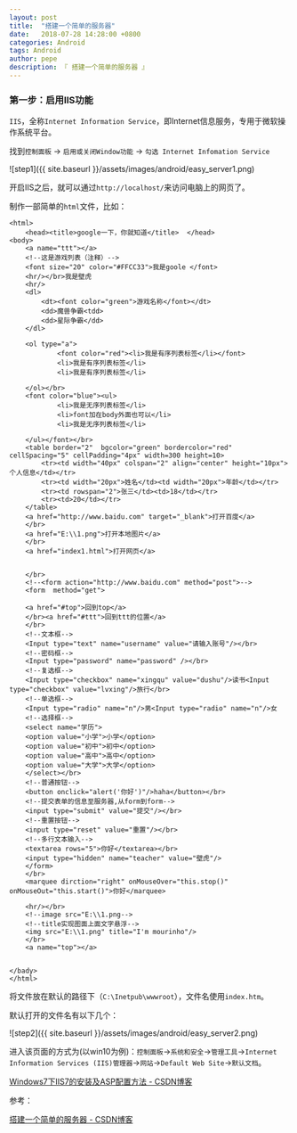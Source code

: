 ```yaml
---
layout: post
title:  "搭建一个简单的服务器"
date:   2018-07-28 14:28:00 +0800
categories: Android
tags: Android
author: pepe
description: 『 搭建一个简单的服务器 』
---
```


### **第一步：启用IIS功能**

`IIS`，全称`Internet Information Service`，即Internet信息服务，专用于微软操作系统平台。

找到`控制面板` -> `启用或关闭Window功能` -> `勾选 Internet Infomation Service`

![step1]({{ site.baseurl }}/assets/images/android/easy_server1.png)

开启IIS之后，就可以通过`http://localhost/`来访问电脑上的网页了。

制作一部简单的`html`文件，比如：
```
<html>
	<head><title>google一下，你就知道</title>  </head>
<body> 
	<a name="ttt"></a>
	<!--这是游戏列表（注释）-->
	<font size="20" color="#FFCC33">我是goole </font>
	<hr/></br>我是壁虎
	<hr/>
	<dl>
		<dt><font color="green">游戏名称</font></dt>
		<dd>魔兽争霸<tdd>
		<dd>星际争霸</dd>
	</dl>
	
	<ol type="a">
			<font color="red"><li>我是有序列表标签</li></font>
			<li>我是有序列表标签</li>
			<li>我是有序列表标签</li>
	
	</ol></br>
	<font color="blue"><ul>
			<li>我是无序列表标签</li>
			<li>font加在body外面也可以</li>
			<li>我是无序列表标签</li>
	
	</ul></font></br>
	<table border="2"  bgcolor="green" bordercolor="red" cellSpacing="5" cellPadding="4px" width=300 height=10>
		<tr><td width="40px" colspan="2" align="center" height="10px">个人信息</td></tr>
		<tr><td width="20px">姓名</td><td width="20px">年龄</td></tr>
		<tr><td rowspan="2">张三</td><td>18</td></tr>
		<tr><td>20</td></tr>
	</table>
	<a href="http://www.baidu.com" target="_blank">打开百度</a>
	</br>
	<a href="E:\\1.png">打开本地图片</a>
	</br>
	<a href="index1.html">打开网页</a>
	

	</br>	
	<!--<form action="http://www.baidu.com" method="post">-->
	<form  method="get">
	
	<a href="#top">回到top</a>
	</br><a href="#ttt">回到ttt的位置</a>
	</br>
	<!--文本框-->
	<Input type="text" name="username" value="请输入账号"/></br>
	<!--密码框-->
	<Input type="password" name="password" /></br>
	<!--复选框-->
	<Input type="checkbox" name="xingqu" value="dushu"/>读书<Input type="checkbox" value="lvxing"/>旅行</br>
	<!--单选框-->
	<Input type="radio" name="n"/>男<Input type="radio" name="n"/>女
	<!--选择框-->
	<select name="学历">
	<option value="小学">小学</option>
	<option value="初中">初中</option>
	<option value="高中">高中</option>
	<option value="大学">大学</option>
	</select></br>
	<!--普通按钮-->
	<button onclick="alert('你好')"/>haha</button></br>
	<!--提交表单的信息至服务器,从form到form-->
	<input type="submit" value="提交"/></br>
	<!--重置按钮-->
	<input type="reset" value="重置"/></br>
	<!--多行文本输入-->
	<textarea rows="5">你好</textarea></br>
	<input type="hidden" name="teacher" value="壁虎"/>
	</form>
	</br>
	<marquee dirction="right" onMouseOver="this.stop()" onMouseOut="this.start()">你好</marquee>

	<hr/></br>
	<!--image src="E:\\1.png-->
	<!--title实现图面上面文字悬浮-->
	<img src="E:\\1.png" title="I'm mourinho"/>
	</br>
	<a name="top"></a>
	

</bady>
</html>
```

将文件放在默认的路径下（`C:\Inetpub\wwwroot`），文件名使用`index.htm`。

默认打开的文件名有以下几个：

![step2]({{ site.baseurl }}/assets/images/android/easy_server2.png)

进入该页面的方式为(以win10为例)：`控制面板`->`系统和安全`->`管理工具`->`Internet Information Services (IIS)管理器`->`网站`->`Default Web Site`->`默认文档`。

[Windows7下IIS7的安装及ASP配置方法 - CSDN博客](https://blog.csdn.net/q107770540/article/details/5261653)

参考：

[搭建一个简单的服务器 - CSDN博客](https://blog.csdn.net/lintax/article/details/63686260)